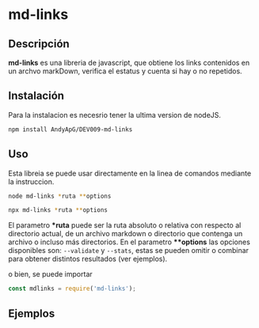 # md-links

## Descripción

**md-links** es una libreria de javascript, que obtiene los links contenidos en un archvo markDown, verifica el estatus y cuenta si hay o no repetidos.


## Instalación
Para la instalacion es necesrio tener la ultima version de nodeJS.

``` sh
npm install AndyApG/DEV009-md-links
```

## Uso
Esta libreia se puede usar directamente en la linea de comandos mediante la instruccion.
```sh
node md-links *ruta **options
```

```sh
npx md-links *ruta **options

```
El parametro **\*ruta** puede ser la ruta absoluto o relativa con respecto al directorio actual, de un archivo markdown o directorio que contenga un archivo o incluso más directorios. En el parametro 
**\*\*options** las opciones disponibles son:
  ```--validate``` y ```--stats```, estas se pueden omitir o combinar para obtener distintos resultados (ver ejemplos).

o bien, se puede importar
```js
const mdlinks = require('md-links');
```
## Ejemplos

